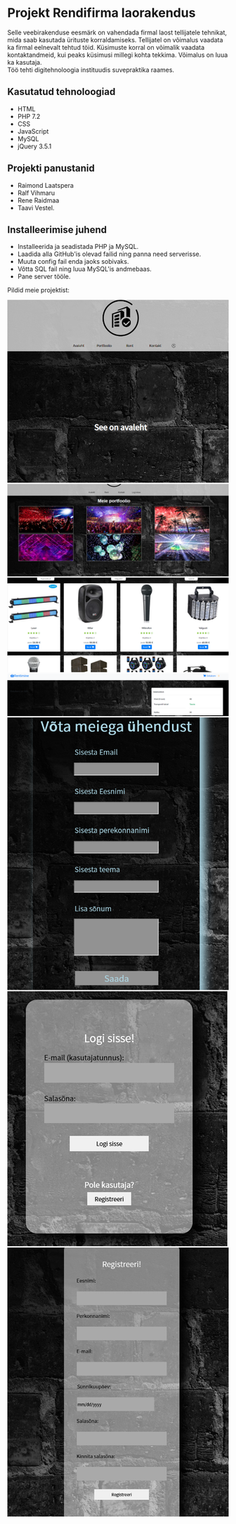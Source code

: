 # Projekt Rendifirma laorakendus

Selle veebirakenduse eesmärk on vahendada firmal laost tellijatele tehnikat, mida saab kasutada ürituste korraldamiseks.
Tellijatel on võimalus vaadata ka firmal eelnevalt tehtud töid. Küsimuste korral on võimalik vaadata kontaktandmeid, kui peaks
küsimusi millegi kohta tekkima. Võimalus on luua ka kasutaja.<br/>
Töö tehti digitehnoloogia instituudis suvepraktika raames.<br/>
## Kasutatud tehnoloogiad
* HTML
* PHP 7.2
* CSS
* JavaScript
* MySQL
* jQuery 3.5.1

## Projekti panustanid 
* Raimond Laatspera
* Ralf Vihmaru 
* Rene Raidmaa 
* Taavi Vestel.<br/>

## Installeerimise juhend
* Installeerida ja seadistada PHP ja MySQL.
* Laadida alla GitHub'is olevad failid ning panna need serverisse.
* Muuta config fail enda jaoks sobivaks.
* Võtta SQL fail ning luua MySQL'is andmebaas.
* Pane server tööle.

Pildid meie projektist:<br/>

![Pilt avalehest](pictures/avaleht.png)
![Pilt portfooliost](pictures/Portfoolio.png)
![Pilt rendi lehest](pictures/Rent.png)
![Pilt  ostukorvist](pictures/Ostukorv.png)
![Pilt kontakti lehest](pictures/Kontakt.png)
![Pilt ](pictures/Logi%20sisse.png)
![Pilt registreerimisest](pictures/Registreeri.png)
